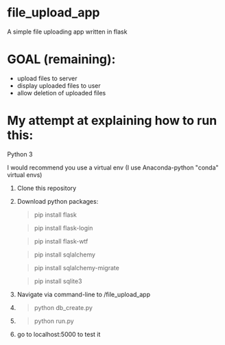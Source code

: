 file_upload_app
===============

A simple file uploading app written in flask

GOAL (remaining):
====
- upload files to server
- display uploaded files to user
- allow deletion of uploaded files

My attempt at explaining how to run this:
=========================================

Python 3

I would recommend you use a virtual env (I use Anaconda-python "conda" virtual envs)

1) Clone this repository

2) Download python packages:

	> pip install flask
	
	> pip install flask-login
	
	> pip install flask-wtf
	
	> pip install sqlalchemy
	 
	> pip install sqlalchemy-migrate
	
	> pip install sqlite3

3) Navigate via command-line to <your-file-path>/file_upload_app 

4) > python db_create.py

5) > python run.py

6) go to localhost:5000 to test it
